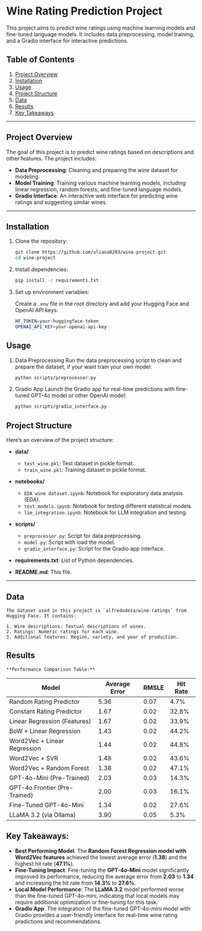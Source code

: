 # Wine Rating Prediction Project

This project aims to predict wine ratings using machine learning models and fine-tuned language models. It includes data preprocessing, model training, and a Gradio interface for interactive predictions.

## Table of Contents

1. [Project Overview](#project-overview)
2. [Installation](#installation)
3. [Usage](#usage)
4. [Project Structure](#project-structure)
5. [Data](#data)
6. [Results](#results)
7. [Key Takeaways](#key-takeaways)

---

## Project Overview

The goal of this project is to predict wine ratings based on descriptions and other features. The project includes:

- **Data Preprocessing**: Cleaning and preparing the wine dataset for modeling.
- **Model Training**: Training various machine learning models, including linear regression, random forests, and fine-tuned language models.
- **Gradio Interface**: An interactive web interface for predicting wine ratings and suggesting similar wines.

---

## Installation

1. Clone the repository:
   ```bash
   git clone https://github.com/uliana0203/wine-project.git
   cd wine-project

2. Install dependencies:
    ```bash
    pip install -r requirements.txt

3. Set up environment variables:

    Create a `.env` file in the root directory and add your Hugging Face and OpenAI API keys:

    ```bash
    HF_TOKEN=your-huggingface-token
    OPENAI_API_KEY=your-openai-api-key

## Usage

1. Data Preprocessing
    Run the data preprocessing script to clean and prepare the dataset, if your want train your own model:

    ```bash
    python scripts/preprocessor.py

2. Gradio App
    Launch the Gradio app for real-time predictions with fine-tuned GPT-4o model or other OpenAI model:
    ```bash
    python scripts/gradio_interface.py

## Project Structure
Here’s an overview of the project structure:

- **data/**
  - `test_wine.pkl`: Test dataset in pickle format.
  - `train_wine.pkl`: Training dataset in pickle format.
 
- **notebooks/**
  - `EDA wine dataset.ipynb`: Notebook for exploratory data analysis (EDA).
  - `test_models.ipynb`: Notebook for testing different statistical models.
  - `lim_integration.ipynb`: Notebook for LLM integration and testing.
  
- **scripts/**
  - `preprocessor.py`: Script for data preprocessing.
  - `model.py`: Script with load the model.
  - `gradio_interface.py`: Script for the Gradio app interface.

- **requirements.txt**: List of Python dependencies.

- **README.md**: This file.

---

## Data

    The dataset used in this project is `alfredodeza/wine-ratings` from Hugging Face. It contains:

    1. Wine descriptions: Textual descriptions of wines.
    2. Ratings: Numeric ratings for each wine.
    3. Additional features: Region, variety, and year of production.

## Results

    **Performance Comparison Table:**

| Model                          | Average Error | RMSLE  | Hit Rate |
|--------------------------------|---------------|--------|----------|
| Random Rating Predictor        | 5.36          | 0.07   | 4.7%     |
| Constant Rating Predictor      | 1.67          | 0.02   | 32.8%    |
| Linear Regression (Features)   | 1.67          | 0.02   | 33.9%    |
| BoW + Linear Regression        | 1.43          | 0.02   | 44.2%    |
| Word2Vec + Linear Regression   | 1.44          | 0.02   | 44.8%    |
| Word2Vec + SVR                 | 1.48          | 0.02   | 43.6%    |
| Word2Vec + Random Forest       | 1.38          | 0.02   | 47.1%    |
| GPT-4o-Mini (Pre-Trained)      | 2.03          | 0.03   | 14.3%    |
| GPT-4o Frontier (Pre-Trained)  | 2.00          | 0.03   | 16.1%    |
| Fine-Tuned GPT-4o-Mini         | 1.34          | 0.02   | 27.6%    |
| LLaMA 3.2 (via Ollama)         | 3.90          | 0.05   | 5.3%     |

## Key Takeaways:

- **Best Performing Model**: The **Random Forest Regression model with Word2Vec features** achieved the lowest average error (**1.38**) and the highest hit rate (**47.1%**).
- **Fine-Tuning Impact**: Fine-tuning the **GPT-4o-Mini** model significantly improved its performance, reducing the average error from **2.03** to **1.34** and increasing the hit rate from **14.3%** to **27.6%**.
- **Local Model Performance**: The **LLaMA 3.2** model performed worse than the fine-tuned GPT-4o-mini, indicating that local models may require additional optimization or fine-tuning for this task.
- **Gradio App**: The integration of the fine-tuned GPT-4o-mini model with Gradio provides a user-friendly interface for real-time wine rating predictions and recommendations.
